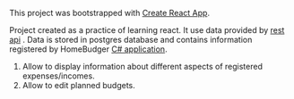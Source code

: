 This project was bootstrapped with [Create React App](https://github.com/facebook/create-react-app).

Project created as a practice of learning react.
It use data provided by [rest api](https://github.com/staniakm/homeBudgetKotlinApi) . Data is stored in postgres database and contains information registered by HomeBudger [C# application](https://github.com/staniakm/HomeBudgetApp). 

1. Allow to display information about different aspects of registered expenses/incomes.
2. Allow to edit planned budgets.
